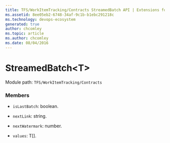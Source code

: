 ```yaml
---
title: TFS/WorkItemTracking/Contracts StreamedBatch API | Extensions for Azure DevOps Services
ms.assetid: 8ee05eb2-6748-34af-9c1b-b1ebc291218c
ms.technology: devops-ecosystem
generated: true
author: chcomley
ms.topic: article
ms.author: chcomley
ms.date: 08/04/2016
---
```


# StreamedBatch&lt;T&gt;

Module path: `TFS/WorkItemTracking/Contracts`


### Members

* `isLastBatch`: boolean. 

* `nextLink`: string. 

* `nextWatermark`: number. 

* `values`: T[]. 

